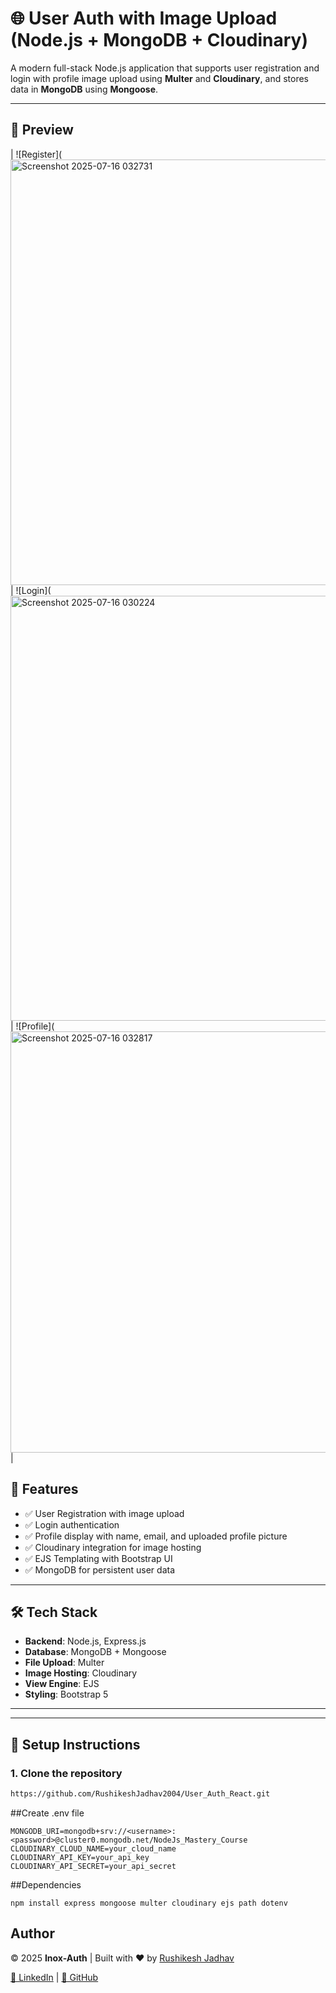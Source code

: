 # 🌐 User Auth with Image Upload (Node.js + MongoDB + Cloudinary)

A modern full-stack Node.js application that supports user registration and login with profile image upload using **Multer** and **Cloudinary**, and stores data in **MongoDB** using **Mongoose**.

---


## 📸 Preview

| ![Register](<img width="1362" height="681" alt="Screenshot 2025-07-16 032731" src="https://github.com/user-attachments/assets/0f58f4c9-b3ae-44da-add7-342450e84c4b" />
 | ![Login](<img width="1342" height="680" alt="Screenshot 2025-07-16 030224" src="https://github.com/user-attachments/assets/abfd147b-913b-45ec-a4e6-c6ff35a7c627" />
| ![Profile](<img width="1363" height="674" alt="Screenshot 2025-07-16 032817" src="https://github.com/user-attachments/assets/e2ff2c83-77b4-41b3-adfc-133e951de230" />
 |


## 🚀 Features

- ✅ User Registration with image upload  
- ✅ Login authentication  
- ✅ Profile display with name, email, and uploaded profile picture  
- ✅ Cloudinary integration for image hosting  
- ✅ EJS Templating with Bootstrap UI  
- ✅ MongoDB for persistent user data

---

## 🛠️ Tech Stack

- **Backend**: Node.js, Express.js  
- **Database**: MongoDB + Mongoose  
- **File Upload**: Multer  
- **Image Hosting**: Cloudinary  
- **View Engine**: EJS  
- **Styling**: Bootstrap 5

---


---

## 🔧 Setup Instructions

### 1. Clone the repository

```bash
https://github.com/RushikeshJadhav2004/User_Auth_React.git
```

 ##Create .env file
```
MONGODB_URI=mongodb+srv://<username>:<password>@cluster0.mongodb.net/NodeJs_Mastery_Course
CLOUDINARY_CLOUD_NAME=your_cloud_name
CLOUDINARY_API_KEY=your_api_key
CLOUDINARY_API_SECRET=your_api_secret
```

##Dependencies
```
npm install express mongoose multer cloudinary ejs path dotenv

```
## Author

<footer class="footer-custom">
  <div class="container">
    <p>&copy; 2025 <strong>Inox-Auth</strong> | Built with ❤️ by <a href="https://www.linkedin.com/in/rushikeshjadhav2004" target="_blank">Rushikesh Jadhav</a></p>
    <p>
      <a href="https://www.linkedin.com/in/rushikeshjadhav2004" target="_blank">🔗 LinkedIn</a> |
      <a href="https://github.com/RushikeshJadhav2004" target="_blank">🔗 GitHub</a>
    </p>
  </div>
</footer>
